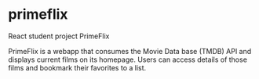 # primeflix
React student project PrimeFlix

PrimeFlix is a webapp that consumes the Movie Data base (TMDB) API and displays current films on its homepage.
Users can access details of those films and bookmark their favorites to a list.
